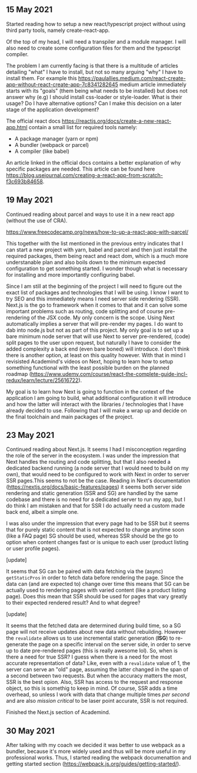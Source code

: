 ## 15 May 2021

Started reading how to setup a new react/typescript project without using third party tools, namely create-react-app.

Of the top of my head, I will need a transpiler and a module manager. I will also need to create some configuration files for them and the typescript compiler.

The problem I am currently facing is that there is a multitude of articles detailing "what" I have to install, but not so many arguing "why" I have to install them. For example this https://paulallies.medium.com/react-create-app-without-react-create-app-7c8341282645 medium article immediately starts with its "goals" (them being what needs to be installed) but does not answer why (e.g) I should install css-loader or style-loader. What is their usage? Do I have alternative options? Can I make this decision on a later stage of the application development?

The official react docs https://reactjs.org/docs/create-a-new-react-app.html contain a small list for required tools namely:

- A package manager (yarn or npm)
- A bundler (webpack or parcel)
- A compiler (like babel)

An article linked in the official docs contains a better explanation of why specific packages are needed. This article can be found here https://blog.usejournal.com/creating-a-react-app-from-scratch-f3c693b84658.

## 19 May 2021

Continued reading about parcel and ways to use it in a new react app (without the use of CRA).

https://www.freecodecamp.org/news/how-to-up-a-react-app-with-parcel/

This together with the list mentioned in the previous entry indicates that I can start a new project with yarn, babel and parcel and then just install the required packages, them being react and react dom, which is a much more understanable plan and also boils down to the minimum expected configuration to get something started. I wonder though what is necessary for installing and more importantly configuring babel.

Since I am still at the beginning of the project I will need to figure out the exact list of packages and technologies that I will be using. I know I want to try SEO and this immediately means I need server side rendering (SSR). Next.js is the go to framework when it comes to that and it can solve some important problems such as routing, code splitting and of course pre-rendering of the JSX code. My only concern is the scope. Using Next automatically implies a server that will pre-render my pages. I do want to dab into node.js but not as part of this project. My only goal is to set up a bare minimum node server that will use Next to server pre-rendered, (code) split pages to the user upon request, but naturally I have to consider the added complexity a back end (even bare boned) will introduce. I don't think there is another option, at least on this quality however. With that in mind I revisisted Academind's videos on Next, hoping to learn how to setup something functional with the least possible burden on the planned roadmap (https://www.udemy.com/course/react-the-complete-guide-incl-redux/learn/lecture/25616722).

My goal is to learn how Next is going to function in the context of the application I am going to build, what additional configuration it will introduce and how the latter will interact with the libraries / technologies that I have already decided to use. Following that I will make a wrap up and decide on the final toolchain and main packages of the project.

## 23 May 2021

Continued reading about Next.js. It seems I had I misconception regarding the role of the server in the ecosystem. I was under the impression that Next handles the routing and code splitting, but that I also needed a dedicated backend running (a node server that I would need to build on my own), that would need to be configured to work with Next in order to server SSR pages.This seems to not be the case. Reading in Next's documentation (https://nextjs.org/docs/basic-features/pages) it seems both server side rendering and static generation (SSR and SG) are handled by the same codebase and there is no need for a dedicated server to run my app, but I do think I am mistaken and that for SSR I do actually need a custom made back end, albeit a simple one.

I was also under the impression that every page had to be SSR but it seems that for purely static content that is not expected to change anytime soon (like a FAQ page) SG should be used, whereas SSR should be the go to option when content changes fast or is unique to each user (product listing or user profile pages).

[update]

It seems that SG can be paired with data fetching via the (async) `getStaticPros` in order to fetch data before rendering the page. Since the data can (and are expected to) change over time this means that SG can be actually used to rendering pages with varied content (like a product listing page). Does this mean that SSR should be used for pages that vary greatly to their expected rendered result? And to what degree?

[update]

It seems that the fetched data are determined during build time, so a SG page will not receive updates about new data without rebuilding. However the `revalidate` allows us to use incremental static generation (**ISG**) to re-generate the page on a specific interval on the server side, in order to serve up to date pre-rendered pages (this is really awesome lol). So, when is there a need for true SSR? I guess when there is a need for the most accurate representation of data? Like, even with a `revalidate` value of 1, the server can serve an "old" page, assuming the latter changed in the span of a second between two requests. But when the accuracy matters the most, SSR is the best opion. Also, SSR has access to the request and response object, so this is somethig to keep in mind.
Of course, SSR adds a time overhead, so unless I work with data that change multiple times _per second_ and are also _mission critical_ to be laser point accurate, SSR is not required.

Finished the Next.js section of Academind.

## 30 May 2021

After talking with my coach we decided it was better to use webpack as a bundler, because it's more widely used and thus will be more useful in my professional works. Thus, I started reading the webpack documenattion and getting started section (https://webpack.js.org/guides/getting-started/).
